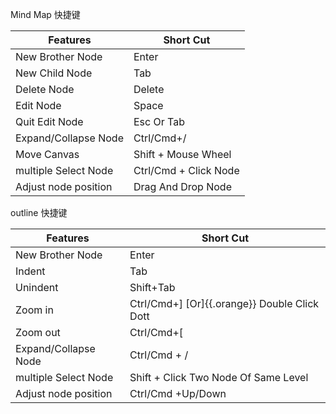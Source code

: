 Mind Map 快捷键

| Features             | Short Cut             |
| -------------------- | --------------------- |
| New Brother Node     | Enter                 |
| New Child Node       | Tab                   |
| Delete Node          | Delete                |
| Edit Node            | Space                 |
| Quit Edit Node       | Esc Or Tab            |
| Expand/Collapse Node | Ctrl/Cmd+/            |
| Move Canvas          | Shift + Mouse Wheel   |
| multiple Select Node | Ctrl/Cmd + Click Node |
| Adjust node position | Drag And Drop Node    |


outline 快捷键

| Features             | Short Cut                                    |
| -------------------- | -------------------------------------------- |
| New Brother Node     | Enter                                        |
| Indent               | Tab                                          |
| Unindent             | Shift+Tab                                    |
| Zoom in              | Ctrl/Cmd+] [Or]{{.orange}} Double Click Dott |
| Zoom out             | Ctrl/Cmd+[                                   |
| Expand/Collapse Node | Ctrl/Cmd + /                                 |
| multiple Select Node | Shift + Click Two Node Of Same Level         |
| Adjust node position | Ctrl/Cmd +Up/Down                            |
